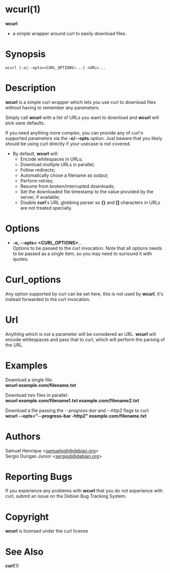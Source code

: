 # wcurl(1)

**wcurl**
- a simple wrapper around curl to easily download files.

<a name="synopsis"></a>

# Synopsis

    wcurl [-o|--opts=<CURL_OPTIONS>...] <URL>...

<a name="description"></a>

# Description

**wcurl** is a simple curl wrapper which lets you use curl to download files
without having to remember any parameters.

Simply call **wcurl** with a list of URLs you want to download and **wcurl** will pick
sane defaults.

If you need anything more complex, you can provide any of curl's supported
parameters via the **-o/--opts** option. Just beware that you likely
should be using curl directly if your usecase is not covered.


* By default, **wcurl** will:    
  * Encode whitespaces in URLs;  
  * Download multiple URLs in parallel;  
  * Follow redirects;  
  * Automatically chose a filename as output;  
  * Perform retries;  
  * Resume from broken/interrupted downloads;  
  * Set the downloaded file timestamp to the value provided by the server, if available;  
  * Disable **curl**'s URL globbing parser so **{}** and **\[\]** characters in URLs are not treated specially.

<a name="options"></a>

# Options


* **-o, --opts= &lt;CURL\_OPTIONS&gt;**...  
  Options to be passed to the curl invocation.
  Note that all options needs to be passed as a single item, so you may
  need to surround it with quotes.

<a name="curl_options"></a>

# Curl_options

Any option supported by curl can be set here, this is not used by **wcurl**, it's
instead forwarded to the curl invocation.

<a name="url"></a>

# Url

Anything which is not a parameter will be considered an URL.
**wcurl** will encode whitespaces and pass that to curl, which will perform the
parsing of the URL.

<a name="examples"></a>

# Examples

Download a single file:  
**wcurl example.com/filename.txt**

Download two files in parallel:  
**wcurl example.com/filename1.txt example.com/filename2.txt**

Download a file passing the _--progress-bar_ and _--http2_ flags to curl:  
**wcurl --opts="--progress-bar -http2" example.com/filename.txt**

<a name="authors"></a>

# Authors

Samuel Henrique &lt;[samueloph@debian.org](mailto:samueloph@debian.org)&gt;  
Sergio Durigan Junior &lt;[sergiodj@debian.org](mailto:sergiodj@debian.org)&gt;

<a name="reporting-bugs"></a>

# Reporting Bugs

If you experience any problems with **wcurl** that you do not experience with curl,
submit an issue on the Debian Bug Tracking System.

<a name="copyright"></a>

# Copyright

**wcurl** is licensed under the curl license

<a name="see-also"></a>

# See Also

**curl**(1)

